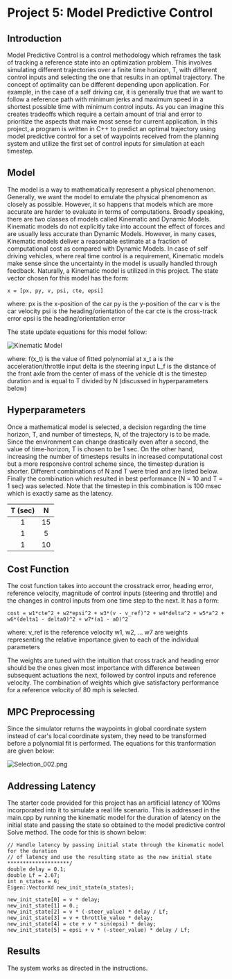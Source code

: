 # **Project 5: Model Predictive Control** 

## Introduction
Model Predictive Control is a control methodology which reframes the task of tracking a reference state into an optimization problem. This involves simulating different trajectories over a finite time horizon, T, with different control inputs and selecting the one that results in an optimal trajectory. The concept of optimality can be different depending upon application. For example, in the case of a self driving car, it is generally true that we want to follow a reference path with minimum jerks and maximum speed in a shortest possible time with minimum control inputs. As you can imagine this creates tradeoffs which require a certain amount of trial and error to prioritize the aspects that make most sense for current application. In this project, a program is written in C++ to predict an optimal trajectory using model predictive control for a set of waypoints received from the planning system and utilize the first set of control inputs for simulation at each timestep.

## Model
The model is a way to mathematically represent a physical phenomenon. Generally, we want the model to emulate the physical phenomenon as closely as possible. However, it so happens that models which are more accurate are harder to evaluate in terms of computations. Broadly speaking, there are two classes of models called Kinematic and Dynamic Models. Kinematic models do not explicitly take into account the effect of forces and are usually less accurate than Dynamic Models. However, in many cases, Kinematic models deliver a reasonable estimate at a fraction of computational cost as compared with Dynamic Models. In case of self driving vehicles, where real time control is a requirement, Kinematic models make sense since the uncertainty in the model is usually handled through feedback. Naturally, a Kinematic model is utilized in this project. The state vector chosen for this model has the form:
```
x = [px, py, v, psi, cte, epsi]
```
where:
px is the x-position of the car
py is the y-position of the car
v is the car velocity
psi is the heading/orientation of the car
cte is the cross-track error
epsi is the heading/orientation error

The state update equations for this model follow:

![Kinematic Model](https://s9.postimg.org/l13zq59zz/Selection_001.png)

where:
f(x_t) is the value of fitted polynomial at x_t
a is the acceleration/throttle input
delta is the steering input
L_f is the distance of the front axle from the center of mass of the vehicle
dt is the timestep duration and is equal to T divided by N (discussed in hyperparameters below)

## Hyperparameters
Once a mathematical model is selected, a decision regarding the time horizon, T, and number of timesteps, N, of the trajectory is to be made. Since the environment can change drastically even after a second, the value of time-horizon, T is chosen to be 1 sec. On the other hand, increasing the number of timesteps results in increased computational cost but a more responsive control scheme since, the timestep duration is shorter. Different combinations of N and T were tried and are listed below. Finally the combination which resulted in best performance (N = 10 and T = 1 sec) was selected. Note that the timestep in this combination is 100 msec which is exactly same as the latency.

|       T (sec) |       N       |
|:-------------:|:-------------:|
|       1       |       15      |
|       1       |       5       |
|       1       |       10      |

## Cost Function
The cost function takes into account the crosstrack error, heading error, reference velocity, magnitude of control inputs (steering and throttle) and the changes in control inputs from one time step to the next. It has a form:

```
cost = w1*cte^2 + w2*epsi^2 + w3*(v - v_ref)^2 + w4*delta^2 + w5*a^2 + w6*(delta1 - delta0)^2 + w7*(a1 - a0)^2
```
where:
v_ref is the reference velocity
w1, w2, ... w7 are weights representing the relative importance given to each of the individual parameters

The weights are tuned with the intuition that cross track and heading error should be the ones given most importance with difference between subsequent actuations the next, followed by control inputs and reference velocity. The combination of weights which give satisfactory performance for a reference velocity of 80 mph is selected.

## MPC Preprocessing
Since the simulator returns the waypoints in global coordinate system instead of car's local coordinate system, they need to be transformed before a polynomial fit is performed. The equations for this tranformation are given below:

![Selection_002.png](https://s9.postimg.org/hdstxq40f/Selection_002.png)

## Addressing Latency
The starter code provided for this project has an artificial latency of 100ms incorporated into it to simulate a real life scenario. This is addressed in the main.cpp by running the kinematic model for the duration of latency on the initial state and passing the state so obtained to the model predictive control Solve method. The code for this is shown below:
```
// Handle latency by passing initial state through the kinematic model for the duration
// of latency and use the resulting state as the new initial state ********************/
double delay = 0.1;
double Lf = 2.67;
int n_states = 6;
Eigen::VectorXd new_init_state(n_states);

new_init_state[0] = v * delay;
new_init_state[1] = 0.;
new_init_state[2] = v * (-steer_value) * delay / Lf; 
new_init_state[3] = v + throttle_value * delay;
new_init_state[4] = cte + v * sin(epsi) * delay;
new_init_state[5] = epsi + v * (-steer_value) * delay / Lf;
```

## Results

The system works as directed in the instructions.
